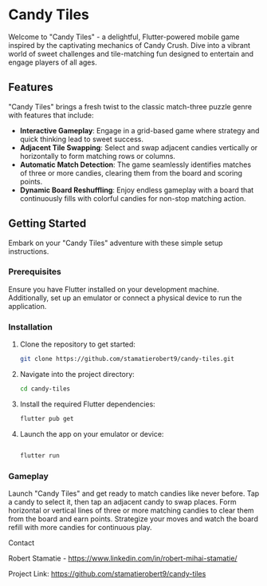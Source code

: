 # Candy Tiles

Welcome to "Candy Tiles" - a delightful, Flutter-powered mobile game inspired by the captivating mechanics of Candy Crush. Dive into a vibrant world of sweet challenges and tile-matching fun designed to entertain and engage players of all ages.

## Features

"Candy Tiles" brings a fresh twist to the classic match-three puzzle genre with features that include:

- **Interactive Gameplay**: Engage in a grid-based game where strategy and quick thinking lead to sweet success.
- **Adjacent Tile Swapping**: Select and swap adjacent candies vertically or horizontally to form matching rows or columns.
- **Automatic Match Detection**: The game seamlessly identifies matches of three or more candies, clearing them from the board and scoring points.
- **Dynamic Board Reshuffling**: Enjoy endless gameplay with a board that continuously fills with colorful candies for non-stop matching action.

## Getting Started

Embark on your "Candy Tiles" adventure with these simple setup instructions.

### Prerequisites

Ensure you have Flutter installed on your development machine. Additionally, set up an emulator or connect a physical device to run the application.

### Installation

1. Clone the repository to get started:
   ```sh
   git clone https://github.com/stamatierobert9/candy-tiles.git
2. Navigate into the project directory:
   ```sh
   cd candy-tiles
3. Install the required Flutter dependencies:
    ```sh
    flutter pub get
4. Launch the app on your emulator or device:
    ```sh

    flutter run
### Gameplay

Launch "Candy Tiles" and get ready to match candies like never before. Tap a candy to select it, then tap an adjacent candy to swap places. Form horizontal or vertical lines of three or more matching candies to clear them from the board and earn points. Strategize your moves and watch the board refill with more candies for continuous play.

Contact

Robert Stamatie - https://www.linkedin.com/in/robert-mihai-stamatie/

Project Link: https://github.com/stamatierobert9/candy-tiles

